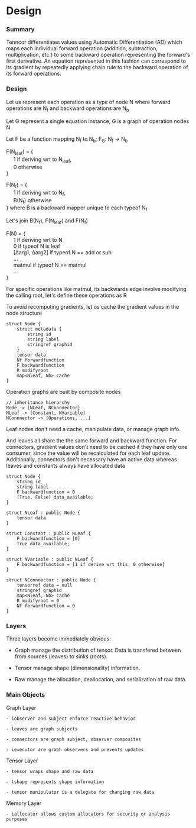 # Design
### Summary
Tenncor differentiates values using Automatic Differentiation (AD) which maps each individual forward operation (addition, subtraction, multiplication, etc.)
to some backward operation representing the forward's first derivative. An equation represented in this fashion can correspond to its gradient
by repeatedly applying chain rule to the backward operation of its forward operations.

### Design

Let us represent each operation as a type of node N where forward operations are N<sub>f</sub> and backward operations are N<sub>b</sub>

Let G represent a single equation instance; G is a graph of operation nodes N

Let F be a function mapping N<sub>f</sub> to N<sub>b</sub>; F<sub>G</sub>: N<sub>f</sub> &rightarrow; N<sub>b</sub>

F(N<sub>leaf</sub>) = {<br>
&nbsp;&nbsp;&nbsp;&nbsp; 1 if deriving wrt to N<sub>leaf</sub>, <br>
&nbsp;&nbsp;&nbsp;&nbsp; 0 otherwise<br>
}

F(N<sub>f</sub>) = {<br>
&nbsp;&nbsp;&nbsp;&nbsp; 1 if deriving wrt to N<sub>f</sub>, <br>
&nbsp;&nbsp;&nbsp;&nbsp; B(N<sub>f</sub>) otherwise<br>
} where B is a backward mapper unique to each typeof N<sub>f</sub>

Let's join B(N<sub>f</sub>), F(N<sub>leaf</sub>) and F(N<sub>f</sub>)

F(N) = {<br>
&nbsp;&nbsp;&nbsp;&nbsp; 1 if deriving wrt to N<br>
&nbsp;&nbsp;&nbsp;&nbsp; 0 if typeof N is leaf<br>
&nbsp;&nbsp;&nbsp;&nbsp; [∆arg1, ∆arg2] if typeof N == add or sub<br>
&nbsp;&nbsp;&nbsp;&nbsp; ...<br>
&nbsp;&nbsp;&nbsp;&nbsp; matmul if typeof N == matmul<br>
&nbsp;&nbsp;&nbsp;&nbsp; ...<br>
}

For specific operations like matmul, its backwards edge involve modifying the calling root, let's define these operations as R

To avoid recomputing gradients, let us cache the gradient values in the node structure

	struct Node {
		struct metadata {
			string id
			string label
			stringref graphid
		}
		tensor data
		Nf forwardfunction
		F backwardfunction
		R modifyroot
		map<Nleaf, Nb> cache
	}

Operation graphs are built by composite nodes

	// inheritance hierarchy
	Node -> [NLeaf, NConnnector]
	NLeaf -> [Constant, NVariable]
	NConnnector -> [Operations, ...]

Leaf nodes don't need a cache, manipulate data, or manage graph info.

And leaves all share the the same forward and backward function.
For connectors, gradient values don't need to be cached if they have only one consumer, since the value will be recalculated for each leaf update.
Additionally, connectors don't necessary have an active data whereas leaves and constants always have allocated data

	struct Node {
		string id
		string label
		F backwardfunction = 0
		[True, False] data_available;
	}

	struct NLeaf : public Node {
		tensor data
	}

	struct Constant : public NLeaf {
		F backwardfunction = [0]
		True data_available;
	}

	struct NVariable : public NLeaf {
		F backwardfunction = [1 if derive wrt this, 0 otherwise]
	}

	struct NConnnector : public Node {
		tensorref data = null
		stringref graphid
		map<Nleaf, Nb> cache
		R modifyroot = 0
		Nf forwardfunction = 0
	}

### Layers

Three layers become immediately obvious:

- Graph manage the distribution of tensor.
	Data is transfered between from sources (leaves) to sinks (roots).

- Tensor manage shape (dimensionality) information.

- Raw manage the allocation, deallocation, and serialization of raw data.

### Main Objects

Graph Layer

	- iobserver and subject enforce reactive behavior

	- leaves are graph subjects

	- connectors are graph subject, observer composites

	- iexecutor are graph observers and prevents updates

Tensor Layer

	- tensor wraps shape and raw data

	- tshape represents shape information

	- tensor manipulator is a delegate for changing raw data

Memory Layer

	- iallocator allows custom allocators for security or analysis purposes
